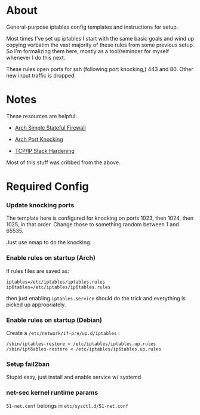 # About
General-purpose iptables config templates and instructions for setup.

Most times I've set up iptables I start with the same basic goals and wind up copying verbatim
the vast majority of these rules from some previous setup.  So I'm formalizing them here, mostly as a tool/reminder for
myself whenever I do this next.

These rules open ports for ssh (following port knocking,) 443 and 80. Other new input traffic is dropped.

# Notes
These resources are helpful:

- [Arch Simple Stateful Firewall](https://wiki.archlinux.org/index.php/Simple_stateful_firewall)

- [Arch Port Knocking](https://wiki.archlinux.org/index.php/Port_knocking)

- [TCP/IP Stack Hardening](https://wiki.archlinux.org/index.php/Sysctl#TCP.2FIP_stack_hardening)

Most of this stuff was cribbed from the above.

# Required Config

### Update knocking ports
The template here is configured for knocking on ports 1023, then 1024, then 1025, in that order.  Change those to something random between 1 and 65535.

Just use nmap to do the knocking.

### Enable rules on startup (Arch)

If rules files are saved as:

```
iptables=/etc/iptables/iptables.rules
ip6tables=/etc/iptables/ip6tables.rules
```

then just enabling ```iptables.service``` should do the trick and everything is picked up appropriately.

### Enable rules on startup (Debian)

Create a ```/etc/network/if-pre/up.d/iptables``` :

```
/sbin/iptables-restore < /etc/iptables/iptables.up.rules
/sbin/ipt6ables-restore < /etc/iptables/ip6tables.up.rules
```

### Setup fail2ban
Stupid easy, just install and enable service w/ systemd

### net-sec kernel runtime params
```51-net.conf``` belongs in ```etc/sysctl.d/51-net.conf```
